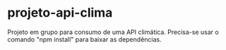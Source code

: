 # projeto-api-clima
Projeto em grupo para consumo de uma API climática.
Precisa-se usar o comando "npm install" para baixar as dependências.
